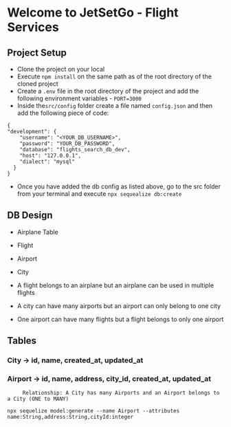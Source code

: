 # Welcome to JetSetGo - Flight Services

## Project Setup
- Clone the project on your local
- Execute `npm install` on the same path as of the root directory of the cloned project
- Create a `.env` file in the root directory of the project and add the following environment variables
          - `PORT=3000`
- Inside the`src/config` folder create a file named `config.json` and then add the following piece of code:

```
{
"development": {
    "username": "<YOUR_DB_USERNAME>",
    "password": "YOUR_DB_PASSWORD",
    "database": "flights_search_db_dev",
    "host": "127.0.0.1",
    "dialect": "mysql"
  }
}
```
- Once you have added the db config as listed above, go to the src folder from your terminal and execute `npx sequealize db:create`

## DB Design
  - Airplane Table
  - Flight
  - Airport
  - City

  - A flight belongs to an airplane but an airplane can be used in multiple flights
  - A city can have many airports but an airport can only belong to one city
  - One airport can have many flights but a flight belongs to only one airport

  ## Tables

  ### City -> id, name, created_at, updated_at
  ### Airport -> id, name, address, city_id, created_at, updated_at
         Relationship: A City has many Airports and an Airport belongs to a City (ONE to MANY)

```
npx sequelize model:generate --name Airport --attributes name:String,address:String,cityId:integer
```